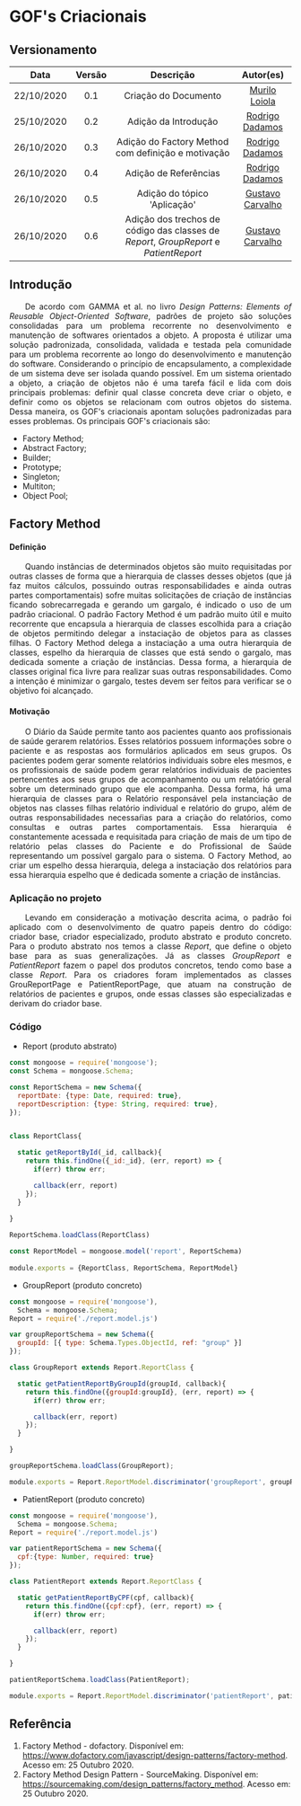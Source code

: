 # GOF's Criacionais
## Versionamento
| Data | Versão | Descrição | Autor(es) |
|:----:|:------:|:---------:|:---------:|
| 22/10/2020 | 0.1 | Criação do Documento | [Murilo Loiola](https://github.com/murilo-dan) |
| 25/10/2020 | 0.2 | Adição da Introdução | [Rodrigo Dadamos](https://github.com/Rdadamos)|
| 26/10/2020 | 0.3 | Adição do Factory Method com definição e motivação | [Rodrigo Dadamos](https://github.com/Rdadamos)|
| 26/10/2020 | 0.4 | Adição de Referências | [Rodrigo Dadamos](https://github.com/Rdadamos)|
| 26/10/2020 | 0.5 | Adição do tópico 'Aplicação'| [Gustavo Carvalho](https://github.com/gustavocarvalho1002)|
| 26/10/2020 | 0.6 | Adição dos trechos de código das classes de <i>Report</i>, <i>GroupReport</i> e <i>PatientReport</i>| [Gustavo Carvalho](https://github.com/gustavocarvalho1002)|

## Introdução

<p align="justify">&emsp;&emsp;De acordo com GAMMA et al. no livro <i>Design Patterns: Elements of Reusable Object-Oriented Software</i>, padrões de projeto são soluções consolidadas para um problema recorrente no desenvolvimento e manutenção de softwares orientados a objeto. A proposta é utilizar uma solução padronizada, consolidada, validada e testada pela comunidade para um problema recorrente ao longo do desenvolvimento e manutenção do software. Considerando o princípio de encapsulamento, a complexidade de um sistema deve ser isolada quando possível. Em um sistema orientado a objeto, a criação de objetos não é uma tarefa fácil e lida com dois principais problemas: definir qual classe concreta deve criar o objeto, e definir como os objetos se relacionam com outros objetos do sistema. Dessa maneira, os GOF's criacionais apontam soluções padronizadas para esses problemas. Os principais GOF's criacionais são:</p>

* Factory Method;
* Abstract Factory;
* Builder;
* Prototype;
* Singleton;
* Multiton;
* Object Pool;

## Factory Method

#### Definição

<p align="justify">&emsp;&emsp;Quando instâncias de determinados objetos são muito requisitadas por outras classes de forma que a hierarquia de classes desses objetos (que já faz muitos cálculos, possuindo outras responsabilidades e ainda outras partes comportamentais) sofre muitas solicitações de criação de instâncias ficando sobrecarregada e gerando um gargalo, é indicado o uso de um padrão criacional. O padrão Factory Method é um padrão muito útil e muito recorrente que encapsula a hierarquia de classes escolhida para a criação de objetos permitindo delegar a instaciação de objetos para as classes filhas. O Factory Method delega a instaciação a uma outra hierarquia de classes, espelho da hierarquia de classes que está sendo o gargalo, mas dedicada somente a criação de instâncias. Dessa forma, a hierarquia de classes original fica livre para realizar suas outras responsabilidades. Como a intenção é minimizar o gargalo, testes devem ser feitos para verificar se o objetivo foi alcançado.</p>

#### Motivação

<p align="justify">&emsp;&emsp;O Diário da Saúde permite tanto aos pacientes quanto aos profissionais de saúde gerarem relatórios. Esses relatórios possuem informações sobre o paciente e as respostas aos formulários aplicados em seus grupos. Os pacientes podem gerar somente relatórios individuais sobre eles mesmos, e os profissionais de saúde podem gerar relatórios individuais de pacientes pertencentes aos seus grupos de acompanhamento ou um relatório geral sobre um determinado grupo que ele acompanha. Dessa forma, há uma hierarquia de classes para o Relatório responsável pela instanciação de objetos nas classes filhas relatório individual e relatório do grupo, além de outras responsabilidades necessaŕias para a criação do relatórios, como consultas e outras partes comportamentais. Essa hierarquia é constantemente acessada e requisitada para criação de mais de um tipo de relatório pelas classes do Paciente e do Profissional de Saúde representando um possível gargalo para o sistema. O Factory Method, ao criar um espelho dessa hierarquia, delega a instaciação dos relatórios para essa hierarquia espelho que é dedicada somente a criação de instâncias.</p>

### Aplicação no projeto
<p align="justify">&emsp;&emsp;Levando em consideração a motivação descrita acima, o padrão foi aplicado com o desenvolvimento de quatro papeis dentro do código:  criador base, criador especializado, produto abstrato e produto concreto. Para o produto abstrato nos temos a classe <i>Report</i>, que define o objeto base para as suas generalizações. Já as classes <i>GroupReport</i> e <i>PatientReport</i> fazem o papel dos produtos concretos, tendo como base a classe <i>Report</i>. Para os criadores foram implementados as classes GrouReportPage e PatientReportPage, que atuam na construção de relatórios de pacientes e grupos, onde essas classes são especializadas e derivam do criador base.</p>

### Código

- Report (produto abstrato)
```javascript
const mongoose = require('mongoose');
const Schema = mongoose.Schema;

const ReportSchema = new Schema({
  reportDate: {type: Date, required: true},
  reportDescription: {type: String, required: true},
});


class ReportClass{

  static getReportById(_id, callback){
    return this.findOne({_id:_id}, (err, report) => {
      if(err) throw err;

      callback(err, report)
    });
  }
  
}

ReportSchema.loadClass(ReportClass)

const ReportModel = mongoose.model('report', ReportSchema)
  
module.exports = {ReportClass, ReportSchema, ReportModel}
```

- GroupReport (produto concreto)
```javascript
const mongoose = require('mongoose'),
  Schema = mongoose.Schema;
Report = require('./report.model.js')

var groupReportSchema = new Schema({
  groupId: [{ type: Schema.Types.ObjectId, ref: "group" }]
});

class GroupReport extends Report.ReportClass {

  static getPatientReportByGroupId(groupId, callback){
    return this.findOne({groupId:groupId}, (err, report) => {
      if(err) throw err;

      callback(err, report)
    });
  }

}

groupReportSchema.loadClass(GroupReport);

module.exports = Report.ReportModel.discriminator('groupReport', groupReportSchema);
```

- PatientReport (produto concreto)
```javascript
const mongoose = require('mongoose'),
  Schema = mongoose.Schema;
Report = require('./report.model.js')

var patientReportSchema = new Schema({
  cpf:{type: Number, required: true}
});

class PatientReport extends Report.ReportClass {

  static getPatientReportByCPF(cpf, callback){
    return this.findOne({cpf:cpf}, (err, report) => {
      if(err) throw err;

      callback(err, report)
    });
  }

}

patientReportSchema.loadClass(PatientReport);

module.exports = Report.ReportModel.discriminator('patientReport', patientReportSchema);
```

## Referência

1. Factory Method - dofactory. Disponível em: <a>https://www.dofactory.com/javascript/design-patterns/factory-method</a>. Acesso em: 25 Outubro 2020.
2. Factory Method Design Pattern - SourceMaking. Disponível em: <a>https://sourcemaking.com/design_patterns/factory_method</a>. Acesso em: 25 Outubro 2020.
